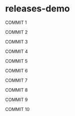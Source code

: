 # releases-demo

COMMIT 1

COMMIT 2

COMMIT 3

COMMIT 4

COMMIT 5

COMMIT 6

COMMIT 7

COMMIT 8

COMMIT 9

COMMIT 10